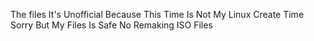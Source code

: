The files It's Unofficial
Because This Time Is Not My Linux Create Time
Sorry But My Files Is Safe
No Remaking ISO Files 
